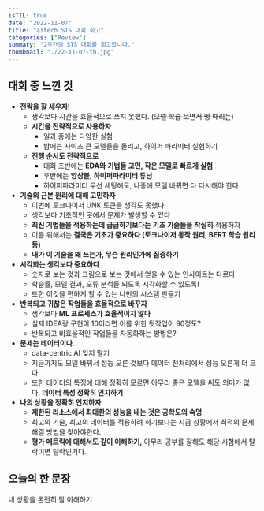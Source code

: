```yaml
---
isTIL: true
date: "2022-11-07"
title: "aitech STS 대회 회고"
categories: ["Review"]
summary: "2주간의 STS 대회를 회고합니다."
thumbnail: "./22-11-07-th.jpg"
---
```



## 대회 중 느낀 것
- **전략을 잘 세우자!**
    - 생각보다 시간을 효율적으로 쓰지 못했다. (~~모델 학습 보면서 멍 때리는~~)
    - **시간을 전략적으로 사용하자**
        - 일과 중에는 다양한 실험
        - 밤에는 사이즈 큰 모델들을 돌리고, 하이퍼 파라미터 실험하기
    - **진행 순서도 전략적으로**
        - 대회 초반에는 **EDA와 기법들 고민, 작은 모델로 빠르게 실험**
        - 후반에는 **앙상블, 하이퍼파라미터 튜닝**
        - 하이퍼파라미터 우선 세팅해도, 나중에 모델 바뀌면 다 다시해야 한다
- **기술의 근본 원리에 대해 고민하자**
    - 이번에 토크나이저 UNK 토큰을 생각도 못했다
    - 생각보다 기초적인 곳에서 문제가 발생할 수 있다
    - **최신 기법들을 적용하는데 급급하기보다는** **기초 기술들을 착실히** 적용하자
    - 이를 위해서는 **결국은 기초가 중요하다 (토크나이저 동작 원리, BERT 학습 원리 등)**
    - **내가 이 기술을 왜 쓰는가, 무슨 원리인가에 집중하기**
- **시각화는 생각보다 중요하다**
    - 숫자로 보는 것과 그림으로 보는 것에서 얻을 수 있는 인사이트는 다르다
    - 학습률, 모델 결과, 오류 분석들 되도록 시각화할 수 있도록!
    - 또한 이것을 편하게 할 수 있는 나만의 시스템 만들기
- **반복되고 귀찮은 작업들을 효율적으로 바꾸자**
    - 생각보다 **ML 프로세스가 효율적이지 않다**
    - 실제 IDEA랑 구현이 10이라면 이를 위한 뒷작업이 90정도?
    - 반복되고 비효율적인 작업들을 자동화하는 방법은?
- **문제는 데이터이다.**
    - data-centric AI 잊지 말기
    - 지금까지도 모델 바꿔서 성능 오른 것보다 데이터 전처리에서 성능 오른게 더 크다
    - 또한 데이터의 특징에 대해 정확히 모르면 아무리 좋은 모델을 써도 의미가 없다, **데이터 특성 정확히 인지하기**
- **나의 상황을 정확히 인지하자**
    - **제한된 리소스에서 최대한의 성능을 내는 것은 공학도의 숙명**
    - 최고의 기술, 최고의 데이터를 적용하려 하기보다는 지금 상황에서 최적의 문제해결 방법을 찾아야한다.
    - **평가 메트릭에 대해서도 깊이 이해하기,** 아무리 공부를 잘해도 해당 시험에서 탈락이면 탈락인거다.
## 오늘의 한 문장
내 상황을 온전히 잘 이해하기